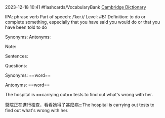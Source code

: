 2023-12-18 10:41
#flashcards/VocabularyBank
[Cambridge Dictionary](https://dictionary.cambridge.org/zht/%E8%A9%9E%E5%85%B8/%E8%8B%B1%E8%AA%9E-%E6%BC%A2%E8%AA%9E-%E7%B9%81%E9%AB%94/carry-sth-out)


IPA: phrase verb
Part of speech: /ˈker.i/
Level: #B1 
Definition: 
to do or complete something, especially that you have said you would do or that you have been told to do

Synonyms:
Antonyms:

Note:

Sentences:


Questions:

Synonyms: ==word==

Antonyms: ==word==

The hospital is ==carrying out== tests to find out what's wrong with her.

醫院正在進行檢查，看看她得了甚麼病:::The hospital is carrying out tests to find out what's wrong with her.

